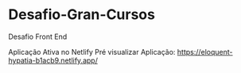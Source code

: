 # Desafio-Gran-Cursos
Desafio Front End

Aplicação Ativa no Netlify
Pré visualizar Aplicação: https://eloquent-hypatia-b1acb9.netlify.app/
